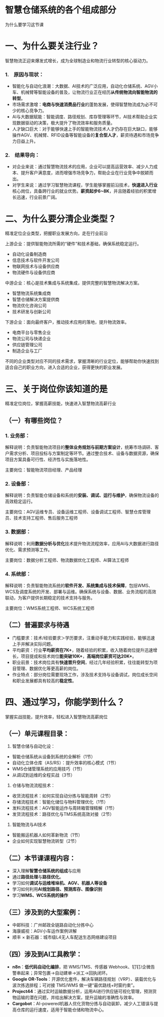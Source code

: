 # 智慧仓储系统的各个组成部分

为什么要学习这节课

# 一、为什么要关注行业？

智慧物流正迎来爆发式增长，成为全球制造业和物流行业转型的核心驱动力。

### 1.　原因与现状：

- 智能化与自动化浪潮：大数据、AI技术的广泛应用，自动化仓储系统、AGV小车、机械臂等智能设备的普及，让物流行业正在经历**从传统物流向智能物流的转型**。
- 市场需求激增：**电商与快速消费品行业**的蓬勃发展，使得智慧物流成为必不可少的核心竞争力。
- AI与大数据赋能：智能调度、路径规划、库存管理等环节，AI技术帮助企业实现数据驱动的决策，极大提升了物流效率和服务质量。
- 人才缺口巨大：对于能够快速上手的智能物流技术人才仍存在巨大缺口，能够操作AGV、机械臂、RFID设备等智能设备的**复合型人才**，薪资待遇和市场竞争力日益上升。

### 2.　结果导向：

- 对企业来说：通过智慧物流技术的应用，企业可以提高运营效率、减少人力成本、提升客户满意度，进而增强市场竞争力，帮助企业在行业竞争中脱颖而出。
- 对学生来说：通过学习智慧物流课程，学生能够掌握前沿技术，**快速进入行业**核心岗位，具备跨行业的就业优势。**薪资起步6~8K**，并且随着经验的积累增长迅速，行业前景广阔。

# 二、为什么要分清企业类型？

精准定位企业类型，把握职业发展方向，走在行业前沿

上游企业：提供智能物流所需的“硬件”和技术基础，确保系统稳定运行。

- 自动化设备制造商
- 信息技术与软件开发公司
- 物联网技术与设备供应商
- 物流硬件与设备供应商

中游企业：核心是技术集成与系统集成，提供完整的智慧物流解决方案。

- 智慧物流系统集成商
- 智慧仓储解决方案提供商
- 物流优化咨询公司
- 技术研发与创新公司

下游企业：面向最终客户，推动技术应用的落地，提升物流效率。

- 电商平台与零售企业
- 物流公司与快递企业
- 供应链管理公司
- 制造企业与工厂

不同的企业类型对应不同的技术需求，掌握清晰的行业定位，能够帮助你快速找到适合自己的职业方向，进入合适的企业，获得更快的职业发展。

# 三、关于岗位你该知道的是

精准定位岗位，掌握高薪技能，快速进入智慧物流高薪行业

## （一）有哪些岗位？

### 1. 业务部：

解释说明：负责智能物流项目的**整体业务规划与前期方案设计**，统筹市场调研、客户需求分析、项目投标与方案制定等环节。通过整合技术、设备与数据资源，确保项目方案具备可行性、经济性与实施落地性。

主要岗位：智能物流项目经理、产品经理

### 2. 设备部：

解释说明：负责智能仓储设备和系统的**安装、调试、运行与维护**，确保物流设备的高效稳定运行。

主要岗位：AGV运维专员、设备运维工程师、设备调试工程师、智慧仓库管理员、技术支持工程师、售后服务工程师

### 3. 数据部：

解释说明：利用**数据分析与优化**技术提升物流流程效率，应用AI与大数据进行路径优化、需求预测等工作。

主要岗位：数据分析工程师、物流数据优化工程师、AI算法工程师

### 4. 系统部：

解释说明：负责智能物流系统的**软件开发、系统集成与技术保障**，包括WMS、WCS及调度系统的开发、部署与运维。确保系统与设备、数据、业务流程的高效联动，为客户提供长期稳定的技术支持与服务。

主要岗位：WMS系统工程师、WCS系统工程师

## （二）普遍要求与待遇

- 门槛要求：技术/经验要求＞学历要求，注重动手能力和实践经验，能够迅速上手并解决实际问题。
- 平均薪资：行业**平均薪资在7K+**，随着经验的积累，收入随着岗位提升迅速增长，项目提成和技术岗位**能突破10K+**，**高端岗位薪资可达20K+**。
- 职业前景：技术岗位具有**快速晋升空间**，经过几年经验积累，往往能转型为项目管理、数据优化等更高薪的岗位。
- 作业特点：部分岗位需要现场工作，涉及技术支持与设备调试，岗位成长空间和职业发展都具有较高的**稳定性**。

# 四、通过学习，你能学到什么？

掌握实战技能，提升效率，轻松进入智慧物流高薪岗位

## （一）单元课程目录：

1. 智慧仓储与自动化设：
- 智能仓储系统从设备到系统的全解析（1节）
- 自动化立体仓库（AS/RS）：提升效率的核心模式（1节）
- WMS仓储管理系统的应用技巧（1节）
- 从调试到运维的全程实战（3节）
1. 仓储与物流流程技术：
- 收货流程技术：如何实现自动分拣与智能周转（2节）
- 存储流程技术：智能化储位与物料管理优化（1节）
- 发料流程技术：AGV智能运作与周转箱管理精解（1节）
- 发货流程技术：路径优化与TMS系统高效对接（2节）
1. 智能物流与AI技术
- 智能搬运机器人如何革新物流（1节）
- 企业如何实现智慧物流转型（2节）

## （二）本节课课程内容：

- 深入理解**智慧仓储系统的组成**与应用
- 通过**路径处理**与**路径优化**。
- 学习如何**调试与运维堆垛机、AGV、机器人等设备**
- 学习如何利用**AI规划路径、预测库存、图像识别**
- 学习**WMS、WCS系统的操作**

## （三）涉及到的大型案例：

- 中邮科技：广州邮政全链路自动化分拣中心
- 海康威视：AGV小车运作案例详解
- 顺丰 × 新石器：城市级L4无人车配送生态网络建设项目

## （四）涉及到AI工具教学：

- **n8n**：**低代码自动化编排**，把 WMS/TMS、传感器 Webhook、钉钉/企微告警串起来；异常包裹→自动建单→派工→回执闭环。
- **Google OR-Tools**：开源优化套件，解决车辆路径规划（VRP）、装载优化与波次拣选排程；可对接 TMS/WMS 做一键“最优路线+时窗约束”。
- **Project44**：通过实时运输数据分析，运用AI进行供应链可视化管理，预测货物运输的潜在问题，并给出解决方案，提升运输的准确性与效率。
- **Cargobot**：AI-powered机器人优化货物分拣与自动装卸，减少人工错误与提高仓库的运行速度，适用于智能仓储和物流中心。